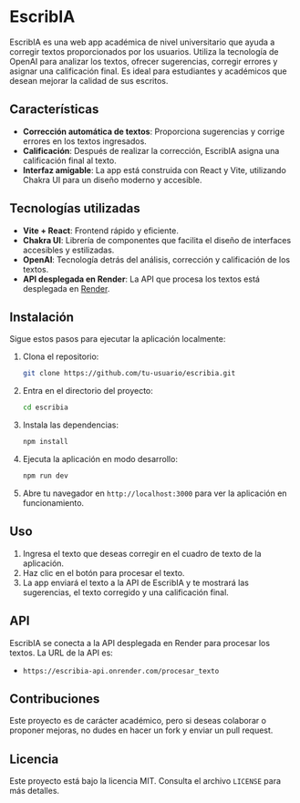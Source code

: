 # EscribIA

EscribIA es una web app académica de nivel universitario que ayuda a corregir textos proporcionados por los usuarios. Utiliza la tecnología de OpenAI para analizar los textos, ofrecer sugerencias, corregir errores y asignar una calificación final. Es ideal para estudiantes y académicos que desean mejorar la calidad de sus escritos.

## Características

- **Corrección automática de textos**: Proporciona sugerencias y corrige errores en los textos ingresados.
- **Calificación**: Después de realizar la corrección, EscribIA asigna una calificación final al texto.
- **Interfaz amigable**: La app está construida con React y Vite, utilizando Chakra UI para un diseño moderno y accesible.

## Tecnologías utilizadas

- **Vite + React**: Frontend rápido y eficiente.
- **Chakra UI**: Librería de componentes que facilita el diseño de interfaces accesibles y estilizadas.
- **OpenAI**: Tecnología detrás del análisis, corrección y calificación de los textos.
- **API desplegada en Render**: La API que procesa los textos está desplegada en [Render](https://escribia-api.onrender.com/procesar_texto).

## Instalación

Sigue estos pasos para ejecutar la aplicación localmente:

1. Clona el repositorio:
   ```bash
   git clone https://github.com/tu-usuario/escribia.git
   ```
   
2. Entra en el directorio del proyecto:
   ```bash
   cd escribia
   ```

3. Instala las dependencias:
   ```bash
   npm install
   ```

4. Ejecuta la aplicación en modo desarrollo:
   ```bash
   npm run dev
   ```

5. Abre tu navegador en `http://localhost:3000` para ver la aplicación en funcionamiento.

## Uso

1. Ingresa el texto que deseas corregir en el cuadro de texto de la aplicación.
2. Haz clic en el botón para procesar el texto.
3. La app enviará el texto a la API de EscribIA y te mostrará las sugerencias, el texto corregido y una calificación final.

## API

EscribIA se conecta a la API desplegada en Render para procesar los textos. La URL de la API es:

- `https://escribia-api.onrender.com/procesar_texto`

## Contribuciones

Este proyecto es de carácter académico, pero si deseas colaborar o proponer mejoras, no dudes en hacer un fork y enviar un pull request.

## Licencia

Este proyecto está bajo la licencia MIT. Consulta el archivo `LICENSE` para más detalles.
